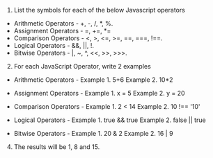 1. List the symbols for each of the below Javascript operators
  - Arithmetic Operators - +, -, /, *, %.
  - Assignment Operators - =, +=, *=
  - Comparison Operators - <, >, <=, >=, ==, ===, !==.
  - Logical Operators - &&, ||, !.
  - Bitwise Operators - |, ~, ^, <<, >>, >>>.
  
2. For each JavaScript Operator, write 2 examples
  - Arithmetic Operators - 
    Example 1. 5+6
    Example 2. 10*2

  - Assignment Operators -
    Example 1. x = 5
    Example 2. y = 20

  - Comparison Operators -
    Example 1. 2 < 14
    Example 2. 10 !== '10'

  - Logical Operators - 
    Example 1. true && true
    Example 2. false || true

  - Bitwise Operators - 
    Example 1. 20 & 2
    Example 2. 16 | 9
  
4. The results will be 1, 8 and 15.